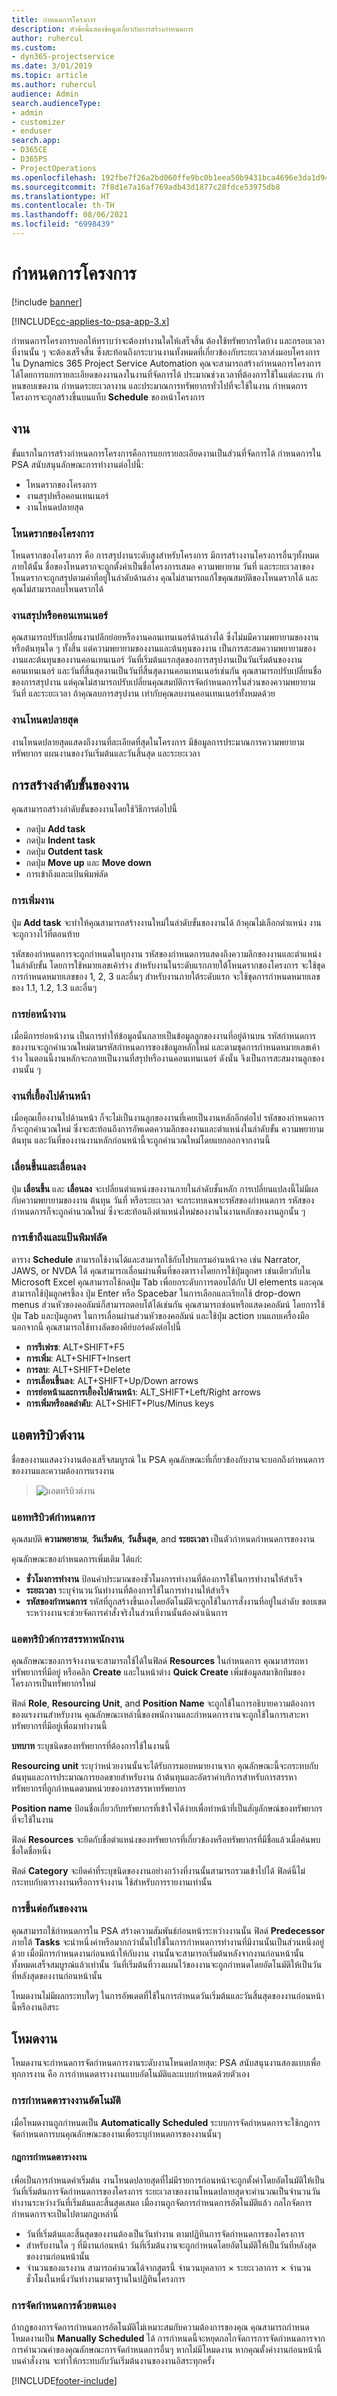 ```yaml
---
title: กำหนดการโครงการ
description: หัวข้อนี้แสดงข้อมูลเกี่ยวกับการสร้างกำหนดการ
author: ruhercul
ms.custom:
- dyn365-projectservice
ms.date: 3/01/2019
ms.topic: article
ms.author: ruhercul
audience: Admin
search.audienceType:
- admin
- customizer
- enduser
search.app:
- D365CE
- D365PS
- ProjectOperations
ms.openlocfilehash: 192fbe7f26a2bd060ffe9bc0b1eea50b9431bca4696e3da1d94bf53158e026a6
ms.sourcegitcommit: 7f8d1e7a16af769adb43d1877c28fdce53975db8
ms.translationtype: HT
ms.contentlocale: th-TH
ms.lasthandoff: 08/06/2021
ms.locfileid: "6998439"
---
```

# <a name="project-schedules"></a>กำหนดการโครงการ 

[!include [banner](../includes/psa-now-project-operations.md)]

[!INCLUDE[cc-applies-to-psa-app-3.x](../includes/cc-applies-to-psa-app-3x.md)]

กำหนดการโครงการบอกให้ทราบว่าจะต้องทำงานใดให้เสร็จสิ้น ต้องใช้ทรัพยากรใดบ้าง และกรอบเวลาที่งานนั้น ๆ จะต้องเสร็จสิ้น ซึ่งสะท้อนถึงกระบวนงานทั้งหมดที่เกี่ยวข้องกับระยะเวลาส่งมอบโครงการ ใน Dynamics 365 Project Service Automation คุณจะสามารถสร้างกำหนดการโครงการได้โดยการแยกรายละเอียดของงานลงในงานที่จัดการได้ ประมาณช่วงเวลาที่ต้องการใช้ในแต่ละงาน กำหนขอบเขตงาน กำหนดระยะเวลางาน และประมาณการทรัพยากรทั่วไปที่จะใช้ในงาน กำหนดการโครงการจะถูกสร้างขึ้นบนแท็บ **Schedule** ของหน้าโครงการ
 
## <a name="tasks"></a>งาน

ขั้นแรกในการสร้างกำหนดการโครงการคือการแยกรายละเอียดงานเป็นส่วนที่จัดการได้ กำหนดการใน PSA สนับสนุนลักษณะการทำงานต่อไปนี้:

- โหนดรากของโครงการ
- งานสรุปหรือคอนเทนเนอร์
- งานโหนดปลายสุด

### <a name="project-root-node"></a>โหนดรากของโครงการ

โหนดรากของโครงการ คือ การสรุปงานระดับสูงสำหรับโครงการ มีการสร้างงานโครงการอื่นๆทั้งหมดภายใต้นั้น ชื่อของโหนดรากจะถูกตั้งค่าเป็นชื่อโครงการเสมอ ความพยายาม วันที่ และระยะเวลาของโหนดรากจะถูกสรุปตามค่าที่อยู่ในลำดับด้านล่าง คุณไม่สามารถแก้ไขคุณสมบัติของโหนดรากได้ และคุณไม่สามารถลบโหนดรากได้

### <a name="summary-or-container-tasks"></a>งานสรุปหรือคอนเทนเนอร์ 

คุณสามารถปรับเปลี่ยนงานปลึกย่อยหรืองานคอนเทนเนอร์ด้านล่างได้ ซึ่งไม่มมีความพยายามของงานหรือต้นทุนใด ๆ ทั้งสิ้น แต่ความพยายามของงานและต้นทุนของงาน เป็นการสะสมความพยายามของงานและต้นทุนของงานคอนเทนเนอร์ วันที่เริ่มต้นแรกสุดของการสรุปงานเป็นวันเริ่มต้นของงานคอนเทนเนอร์ และวันที่สิ้นสุดงานเป็นวันที่สิ้นสุดงานคอนเทนเนอร์เช่นกัน คุณสามารถปรับเปลี่ยนชื่อของการสรุปงาน แต่คุณไม่สามารถปรับเปลี่ยนคุณสมบัติการจัดกำหนดการในส่วนของความพยายาม วันที่ และระยะเวลา ถ้าคุณลบการสรุปงาน เท่ากับคุณลบงานคอนเทนเนอร์ทั้งหมดด้วย

### <a name="leaf-node-tasks"></a>งานโหนดปลายสุด

งานโหนดปลายสุดแสดงถึงงานที่ละเอียดที่สุดในโครงการ มีข้อมูลการประมาณการความพยายาม ทรัพยากร แผนงานของวันเริ่มต้นและวันสิ้นสุด และระยะเวลา
 
## <a name="creating-a-task-hierarchy"></a>การสร้างลำดับขั้นของงาน

คุณสามารถสร้างลำดับขั้นของงานโดยใช้วิธีการต่อไปนี้

- กดปุ่ม **Add task**
- กดปุ่ม **Indent task**
- กดปุ่ม **Outdent task**
- กดปุ่ม **Move up** และ **Move down**
- การเข้าถึงและแป้นพิมพ์ลัด

### <a name="add-task"></a>การเพิ่มงาน

ปุุ่ม **Add task** จะทำให้คุณสามารถสร้างงานใหม่ในลำดับขั้นของงานได้ ถ้าคุณไม่เลือกตำแหน่ง งานจะถูกวางไว้ที่ตอนท้าย 

รหัสของกำหนดการจะถูกกำหนดในทุกงาน รหัสของกำหนดการแสดงถึงความลึกของงานและตำแหน่งในลำดับขั้น โดยการใช้หมายเลขเค้าร่าง สำหรับงานในระดับแรกภายใต้โหนดรากของโครงการ จะใช้ชุดการกำหนดหมายเลขของ 1, 2, 3 และอื่นๆ สำหรับงานภายใต้ระดับแรก จะใช้ชุดการกำหนดหมายเลขของ 1.1, 1.2, 1.3 และอื่นๆ

### <a name="indent-task"></a>การย่อหน้างาน

เมื่อมีการย่อหน้างาน เป็นการทำให้ข้อมูลนั้นกลายเป็นข้อมูลลูกของงานที่อยู่ด้านบน รหัสกำหนดการของงานจะถูกคำนวณใหม่ตามรหัสกำหนดการของข้อมูลหลักใหม่ และตามชุดการกำหนดหมายเลขเค้าร่าง ในตอนนี้งานหลักจะกลายเป็นงานที่สรุปหรืองานคอนเทนเนอร์ ดังนั้น จึงเป็นการสะสมงานลูกของงานนั้น ๆ

### <a name="outdent-task"></a>งานที่เยื้องไปด้านหน้า 

เมื่อคุณเยื้องงานไปด้านหน้า ก็จะไม่เป็นงานลูกของงานที่เคยเป็นงานหลักอีกต่อไป รหัสของกำหนดการก็จะถูกคำนวณใหม่ ซึ่งจะสะท้อนถึงการอัพเดตความลึกของงานและตำแหน่งในลำดับขั้น ความพยายาม ต้นทุน และวันที่ของงานงานหลักก่อนหน้านี้จะถูกคำนวณใหม่โดยแยกออกจากงานนี้

### <a name="move-up-and-move-down"></a>เลื่อนขึ้นและเลื่อนลง 

ปุ๋ม **เลื่อนขึ้น** และ **เลื่อนลง** จะเปลี่ยนตำแหน่งของงานภายในลำดับชั้นหลัก การเปลี่ยนแปลงนี้ไม่มีผลกับความพยายามของงาน ต้นทุน วันที่ หรือระยะเวลา จะกระทบเฉพาะรหัสของกำหนดการ รหัสของกำหนดการก็จะถูกคำนวณใหม่ ซึ่งจะสะท้อนถึงตำแหน่งใหม่ของงานในงานหลักของงานลูกนั้น ๆ

### <a name="accessibility-and-keyboard-shortcuts"></a>การเข้าถึงและแป้นพิมพ์ลัด

ตาราง **Schedule** สามารถใช้งานได้และสามารถใช้กับโปรแกรมอ่านหน้าจอ เช่น Narrator, JAWS, or NVDA ได้ คุณสามารถเลื่อนผ่านพื้นที่ของตารางโดยการใช้ปุ่มลูกศร เช่นเดียวกับใน Microsoft Excel คุณสามารถใช้กดปุ่ม Tab เพื่อยกระดับกาารตอบโต้กับ UI elements และคุณสามารถใช้ปุ่มลูกศรชี้ลง ปุ่ม Enter หรือ Spacebar ในการเลือกและเรียกใช้ drop-down menus ส่วนหัวของคอลัมน์ก็สามารถตอบโต้ได้เช่นกัน คุณสามารถซ่อนหรือแสดงคอลัมน์ โดยการใช้ปุ่ม Tab และปุ่มลูกศร ในการเลื่อนผ่านส่วนหัวของคอลัมน์ และใช้ปุ่ม action บนแถบเครื่องมือ นอกจากนี้ คุณสามารถใช้ทางลัดของคีย์บอร์ดดังต่อไปนี้

- **การรีเฟรช**: ALT+SHIFT+F5
- **การเพิ่ม**: ALT+SHIFT+Insert
- **การลบ**: ALT+SHIFT+Delete
- **การเลื่อนขึ้นลง**: ALT+SHIFT+Up/Down arrows
- **การย่อหน้าและการเยื้องไปด้านหน้า**: ALT_SHIFT+Left/Right arrows
- **การเพิ่มหรือลดลำดับ**: ALT+SHIFT+Plus/Minus keys

## <a name="task-attributes"></a>แอตทริบิวต์งาน

ชื่อของงานแสดงว่างานต้องเสร็จสมบูรณ์ ใน PSA คุณลักษณะที่เกี่ยวข้องกับงานจะบอกถึงกำหนดการของงานและความต้องการแรงงาน

> ![แอตทริบิวต์งาน](media/project-2.png)
 
### <a name="schedule-attributes"></a>แอททริบิวต์กำหนดการ

คุณสมบัติ **ความพยายาม**, **วันเริ่มต้น**, **วันสิ้นสุด**, and **ระยะเวลา** เป็นตัวกำหนดกำหนดการของงาน

คุณลักษณะของกำหนดการเพิ่มเติม ได้แก่:

- **ชั่วโมงการทำงาน** ป้อนค่าประมาณของชั่วโมงการทำงานที่ต้องการใช้ในการทำงานให้สำเร็จ 
- **ระยะเวลา** ระบุจำนวนวันทำงานที่ต้องการใช้ในการทำงานให้สำเร็จ 
- **รหัสของกำหนดการ** รหัสที่ถูกสร้างขึ้นเองโดยอัตโนมัติจะถูกใช้ในการสั่งงานที่อยู่ในลำดับ ขอบเขตระหว่างงานจะช่วยจัดการคำสั่งจริงในส่วนที่งานนั้นต้องดำเนินการ
 
### <a name="staffing-attributes"></a>แอตทริบิวต์การสรรหาพนักงาน

คุณลักษณะของการจ้างงานจะสามารถใช้ได้ในฟิลด์ **Resources** ในกำหนดการ คุณมาสารถหาทรัพยากรที่มีอยู่ หรือคลิก **Create** และในหน้าต่าง **Quick Create** เพิ่มข้อมูลสมาชิกทีมของโครงการเป็นทรัพยากรใหม่

ฟิลด์ **Role**, **Resourcing Unit**, and **Position Name** จะถูกใช้ในการอธิบายความต้องการของแรงงานสำหรับงาน คุณลักษณะเหล่านี้ของพนักงานและกำหนดการงานจะถูกใช้ในการเสาะหาทรัพยากรที่มีอยู่เพื่อมาทำงานนี้

**บทบาท** ระบุชนิดของทรัพยากรที่ต้องการใช้ในงานนี้

**Resourcing unit** ระบุว่าหน่วยงานนั้นจะได้รับการมอบหมายงานจาก คุณลักษณะนี้จะกระทบกับต้นทุนและการประมาณการยอดขายสำหรับงาน ถ้าต้นทุนและอัตราค่าบริการสำหรับการสรรหาทรัพยากรที่ถูกกำหนดตามหน่วยของการสรรหาทรัพยากร

**Position name** ป้อนชื่อเกี่ยวกับทรัพยากรที่เข้าใจได้ง่ายเพื่อทำหน้าที่เป็นสัญลักษณ์ของทรัพยากรที่จะใช้ในงาน

ฟิลด์ **Resources** จะยึดกับชื่อตำแหน่งของทรัพยากรที่เกี่ยวข้องหรือทรัพยากรที่มีชื่อแล้วเมื่อค้นพบชื่อใดชื่อหนึ่ง

ฟิลด์ **Category** จะยึดค่าที่ระบุชนิดของงานอย่างกว้างที่งานนั้นสามารถรวมเข้าไปได้ ฟิลด์นี้ไม่กระทบกับตารางงานหรือการจ้างงาน ใช้สำหรับการรายงานเท่านั้น 

### <a name="task-dependencies"></a>การขึ้นต่อกันของงาน 

คุณสามารถใช้กำหนดการใน PSA สร้างความสัมพันธ์ก่อนหน้าระหว่างงานนั้น ฟิลด์ **Predecessor** ภายใต้ **Tasks** จะนำหนึ่งค่าหรือมากกว่านั้นไปใช้ในการกำหนดการทำงานที่มีงานนั้นเป็นส่วนหนึ่งอยู่ด้วย เมื่อมีการกำหนดงานก่อนหน้าให้กับงาน งานนั้นจะสามารถเริ่มต้นหลังจากงานก่อนหน้านั้นทั้งหมดเสร็จสมบูรณ์แล้วเท่านั้น วันที่เริ่มต้นที่วางแผนไว้ของงานจะถูกกำหนดโดยอัตโนมัติให้เป็นวันที่หลังสุดของงานก่อนหน้านั้น

โหมดงานไม่มีผลกระทบใดๆ ในการอัพเดตที่ใช้ในการกำหนดวันเริ่มต้นและวันสิ้นสุดของงานก่อนหน้านี้หรืองานอิสระ

## <a name="task-mode"></a>โหมดงาน 

โหมดงานจะกำหนดการจัดกำหนดการงานระดับงานโหนดปลายสุด: PSA สนับสนุนงานสองแบบเพื่อทุกการงาน คือ การกำหนดตารางงานแบบอัตโนมัติและแบบกำหนดด้วยตัวเอง

### <a name="auto-scheduling"></a>การกำหนดตารางงานอัตโนมัติ 
 
เมื่อโหมดงานถูกกำหนดเป็น **Automatically Scheduled** ระบบการจัดกำหนดการจะใช้กฎการจัดกำหนดการบนคุณลักษณะของานเพื่อระบุกำหนดการของงานนั้นๆ

#### <a name="scheduling-rules"></a>กฎการกำหนดตารางงาน

เพื่อเป็นการกำหนดค่าเริ่มต้น งานโหนดปลายสุดที่ไม่มีรายการก่อนหน้าจะถูกตั้งค่าโดยอัตโนมัติให้เป็นวันที่เริ่มต้นการจัดกำหนดการของโครงการ ระยะเวลาของงานโหนดปลายสุดจะคำนวณเป็นจำนวนวันทำงานระหว่างวันที่เริ่มต้นและสิ้นสุดเสมอ เมื่องานถูกจัดการกำหนดการอัตโนมัติแล้ว กลไกจัดการกำหนดการจะเป็นไปตามกฎเหล่านี้

- วันที่เริ่มต้นและสิ้นสุดของงานต้องเป็นวันทำงาน ตามปฏิทินการจัดกำหนดการของโครงการ 
- สำหรับงานใด ๆ ที่มีงานก่อนหน้า วันที่เริ่มต้นงานจะถูกกำหนดโดยอัตโนมัติให้เป็นวันที่หลังสุดของงานก่อนหน้านั้น
- จำนวนของแรงงาน สามารถคำนวณได้จากสูตรนี้ จำนวนบุคลากร × ระยะเวลาการ × จำนวนชั่วโมงในหนึ่งวันทำงานมาตรฐานในปฏิทินโครงการ

### <a name="manual-scheduling"></a>การจัดกำหนดการด้วยตนเอง

ถ้ากฎของการจัดการกำหนดการอัตโนมัติไม่เหมาะสมกับความต้องการของคุณ คุณสามารถกำหนดโหมดงานเป็น **Manually Scheduled** ได้ การกำหนดนี้จะหยุดกลไกจัดการการจัดกำหนดการจากการคำนวณค่าของคุณลักษณะการจัดกำหนดการอื่นๆ หากไม่มีโหมดงาน หากคุณตั้งค่างานก่อนหน้านี้บนคำสั่งงาน จะทำให้กระทบกับวันเริ่มต้นงานของงานอิสระทุกครั้ง


[!INCLUDE[footer-include](../includes/footer-banner.md)]